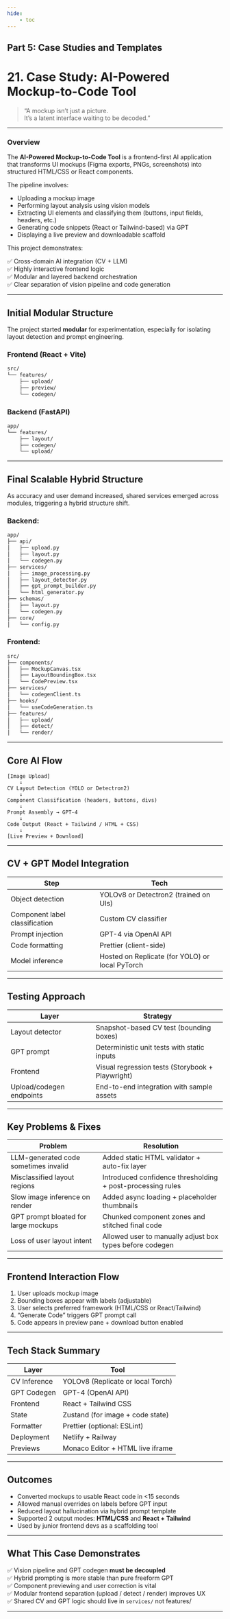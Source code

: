 ```yaml
---
hide:
    - toc
---
```


## Part 5: Case Studies and Templates

# 21. Case Study: AI-Powered Mockup-to-Code Tool

> “A mockup isn’t just a picture.  
> It’s a latent interface waiting to be decoded.”

---

### Overview

The **AI-Powered Mockup-to-Code Tool** is a frontend-first AI application that transforms UI mockups (Figma exports, PNGs, screenshots) into structured HTML/CSS or React components.

The pipeline involves:

* Uploading a mockup image
* Performing layout analysis using vision models
* Extracting UI elements and classifying them (buttons, input fields, headers, etc.)
* Generating code snippets (React or Tailwind-based) via GPT
* Displaying a live preview and downloadable scaffold

This project demonstrates:

✅ Cross-domain AI integration (CV + LLM)  
✅ Highly interactive frontend logic  
✅ Modular and layered backend orchestration  
✅ Clear separation of vision pipeline and code generation

---

## Initial Modular Structure

The project started **modular** for experimentation, especially for isolating layout detection and prompt engineering.

### Frontend (React + Vite)

```bash
src/
└── features/
    ├── upload/
    ├── preview/
    └── codegen/
```

### Backend (FastAPI)

```bash
app/
└── features/
    ├── layout/
    ├── codegen/
    └── upload/
```

---

## Final Scalable Hybrid Structure

As accuracy and user demand increased, shared services emerged across modules, triggering a hybrid structure shift.

### Backend:

```bash
app/
├── api/
│   ├── upload.py
│   ├── layout.py
│   └── codegen.py
├── services/
│   ├── image_processing.py
│   ├── layout_detector.py
│   ├── gpt_prompt_builder.py
│   └── html_generator.py
├── schemas/
│   ├── layout.py
│   └── codegen.py
├── core/
│   └── config.py
```

### Frontend:

```bash
src/
├── components/
│   ├── MockupCanvas.tsx
│   ├── LayoutBoundingBox.tsx
│   └── CodePreview.tsx
├── services/
│   └── codegenClient.ts
├── hooks/
│   └── useCodeGeneration.ts
├── features/
│   ├── upload/
│   ├── detect/
│   └── render/
```

---

## Core AI Flow

```text
[Image Upload]
    ↓
CV Layout Detection (YOLO or Detectron2)
    ↓
Component Classification (headers, buttons, divs)
    ↓
Prompt Assembly → GPT-4
    ↓
Code Output (React + Tailwind / HTML + CSS)
    ↓
[Live Preview + Download]
```

---

## CV + GPT Model Integration

| Step                           | Tech                                            |
| ------------------------------ | ----------------------------------------------- |
| Object detection               | YOLOv8 or Detectron2 (trained on UIs)           |
| Component label classification | Custom CV classifier                            |
| Prompt injection               | GPT-4 via OpenAI API                            |
| Code formatting                | Prettier (client-side)                          |
| Model inference                | Hosted on Replicate (for YOLO) or local PyTorch |

---

## Testing Approach

| Layer                    | Strategy                                         |
| ------------------------ | ------------------------------------------------ |
| Layout detector          | Snapshot-based CV test (bounding boxes)          |
| GPT prompt               | Deterministic unit tests with static inputs      |
| Frontend                 | Visual regression tests (Storybook + Playwright) |
| Upload/codegen endpoints | End-to-end integration with sample assets        |

---

## Key Problems & Fixes

| Problem                              | Resolution                                                 |
| ------------------------------------ | ---------------------------------------------------------- |
| LLM-generated code sometimes invalid | Added static HTML validator + auto-fix layer               |
| Misclassified layout regions         | Introduced confidence thresholding + post-processing rules |
| Slow image inference on render       | Added async loading + placeholder thumbnails               |
| GPT prompt bloated for large mockups | Chunked component zones and stitched final code            |
| Loss of user layout intent           | Allowed user to manually adjust box types before codegen   |

---

## Frontend Interaction Flow

1. User uploads mockup image  
2. Bounding boxes appear with labels (adjustable)  
3. User selects preferred framework (HTML/CSS or React/Tailwind)  
4. “Generate Code” triggers GPT prompt call  
5. Code appears in preview pane + download button enabled

---

## Tech Stack Summary

| Layer        | Tool                              |
| ------------ | --------------------------------- |
| CV Inference | YOLOv8 (Replicate or local Torch) |
| GPT Codegen  | GPT-4 (OpenAI API)                |
| Frontend     | React + Tailwind CSS              |
| State        | Zustand (for image + code state)  |
| Formatter    | Prettier (optional: ESLint)       |
| Deployment   | Netlify + Railway                 |
| Previews     | Monaco Editor + HTML live iframe  |

---

## Outcomes

* Converted mockups to usable React code in <15 seconds
* Allowed manual overrides on labels before GPT input
* Reduced layout hallucination via hybrid prompt template
* Supported 2 output modes: **HTML/CSS** and **React + Tailwind**
* Used by junior frontend devs as a scaffolding tool

---

## What This Case Demonstrates

✅ Vision pipeline and GPT codegen **must be decoupled**  
✅ Hybrid prompting is more stable than pure freeform GPT  
✅ Component previewing and user correction is vital  
✅ Modular frontend separation (upload / detect / render) improves UX  
✅ Shared CV and GPT logic should live in `services/` not features/  

---
